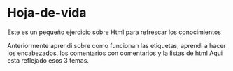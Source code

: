 # Hoja-de-vida
Este es un pequeño ejercicio sobre Html para refrescar los conocimientos

Anteriormente aprendi sobre como funcionan las etiquetas, aprendi a hacer los encabezados, los comentarios con comentarios y la listas de html 
Aqui esta reflejado esos 3 temas.
